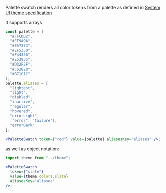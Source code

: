 Palette swatch renders all color tokens from a palette as defined in [System UI theme specification](https://system-ui.com/theme/)

It supports arrays

```jsx harmony
const palette = [
  "#FFCDD2",
  "#EF9A9A",
  "#E57373",
  "#EF5350",
  "#F44336",
  "#E53935",
  "#D32F2F",
  "#C62828",
  "#B71C1C"
];
palette.aliases = [
  "lightest",
  "light",
  "diabled",
  "inactive",
  "regular",
  "hovered",
  "errorLight",
  ["error", "failure"],
  "errorDark"
];

<PaletteSwatch token={"red"} value={palette} aliasesKey="aliases" />;
```

as well as object notation:

```jsx harmony
import theme from "../theme";

<PaletteSwatch
  token={"slate"}
  value={theme.colors.slate}
  aliasesKey="aliases"
/>;
```
